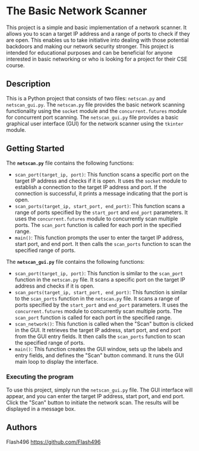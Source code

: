 # The Basic Network Scanner 

This project is a simple and basic implementation of a network scanner.  It allows you to scan a target IP address and a range of ports to check if they are open. This enables us to take initiative into dealing with those potential backdoors and making our network security stronger. This project is intended for educational purposes and can be beneficial for anyone interested in basic networking or who is looking for a project for their CSE course.

## Description

This is a Python project that consists of two files: `netscan.py` and `netscan_gui.py`. The `netscan.py` file provides the basic network scanning functionality using the `socket` module and the `concurrent.futures` module for concurrent port scanning. The `netscan_gui.py` file provides a basic graphical user interface (GUI) for the network scanner using the `tkinter` module. 

## Getting Started


The **`netscan.py`** file contains the following functions:

- `scan_port(target_ip, port)`: This function scans a specific port on the target IP address and checks if it is open. It uses the `socket` module to establish a connection to the target IP address and port. If the connection is successful, it prints a message indicating that the port is open.
- `scan_ports(target_ip, start_port, end_port)`: This function scans a range of ports specified by the `start_port` and `end_port` parameters. It uses the `concurrent.futures` module to concurrently scan multiple ports. The `scan_port` function is called for each port in the specified range.
- `main()`: This function prompts the user to enter the target IP address, start port, and end port. It then calls the `scan_ports` function to scan the specified range of ports.

The **`netscan_gui.py`** file contains the following functions:

- `scan_port(target_ip, port)`: This function is similar to the `scan_port` function in the `netscan.py` file. It scans a specific port on the target IP address and checks if it is open.
- `scan_ports(target_ip, start_port, end_port)`: This function is similar to the `scan_ports` function in the `netscan.py` file. It scans a range of ports specified by the `start_port` and `end_port` parameters. It uses the `concurrent.futures` module to concurrently scan multiple ports. The `scan_port` function is called for each port in the specified range.
- `scan_network()`: This function is called when the "Scan" button is clicked in the GUI. It retrieves the target IP address, start port, and end port from the GUI entry fields. It then calls the `scan_ports` function to scan the specified range of ports.
- `main()`: This function creates the GUI window, sets up the labels and entry fields, and defines the "Scan" button command. It runs the GUI main loop to display the interface.

### Executing the program
To use this project, simply run the `netscan_gui.py` file. The GUI interface will appear, and you can enter the target IP address, start port, and end port. Click the "Scan" button to initiate the network scan. The results will be displayed in a message box.

## Authors
Flash496
https://github.com/Flash496
